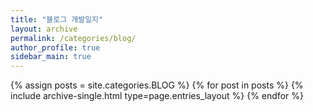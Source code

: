 ```yaml
---
title: "블로그 개발일지"
layout: archive
permalink: /categories/blog/
author_profile: true
sidebar_main: true
---
```


{% assign posts = site.categories.BLOG %}
{% for post in posts %} {% include archive-single.html type=page.entries_layout %} {% endfor %}